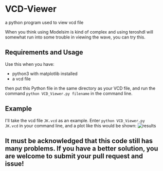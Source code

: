 # VCD-Viewer
a python program used to view vcd file

When you think using Modelsim is kind of complex and using teroshdl will somewhat run into some trouble in viewing the wave, you can try this.

## Requirements and Usage
Use this when you have:
- python3 with matplotlib installed
- a vcd file

then put this Python file in the same directory as your VCD file, and run the command `python VCD_Viewer.py filename` in the command line.

## Example
I'll take the vcd file `JK.vcd` as an example. Enter `python VCD_Viewer.py JK.vcd` in your command line, and a plot like this would be shown:
![results](https://user-images.githubusercontent.com/94591149/233064318-346bf6db-7777-4f7d-a475-8c4526907860.png)

## It must be acknowledged that this code still has many problems. If you have a better solution, you are welcome to submit your pull request and issue!
